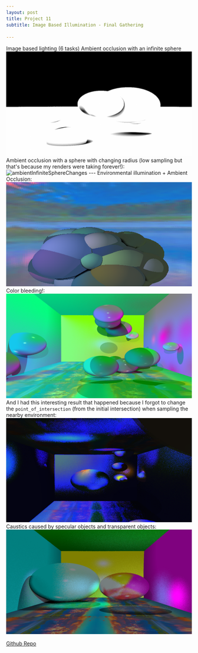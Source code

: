 ```yaml
---
layout: post
title: Project 11
subtitle: Image Based Illumination - Final Gathering

---
```


Image based lighting (6 tasks)
Ambient occlusion with an infinite sphere
![AmbientOcclusion2](/assets/img/ImageSynthesis/AmbientOcclusion2.png)  
Ambient occlusion with a sphere with changing radius (low sampling but that's because my renders were taking forever!):
![ambientInfiniteSphereChanges](/assets/img/ImageSynthesis/ambientInfiniteSphereChanges.gif)  ---
Environmental illumination + Ambient Occlusion:
![EnvironmentIlluminationAndAmbient](/assets/img/ImageSynthesis/EnvironmentIlluminationAndAmbient.png)  
Color bleeding!:
![ColorBleeding](/assets/img/ImageSynthesis/ColorBleeding.png)  
And I had this interesting result that happened because I forgot to change the `point_of_intersection` (from the initial intersection) when sampling the nearby environment:
![ColorBleedingFail](/assets/img/ImageSynthesis/ColorBleedingFail.png)  
Caustics caused by specular objects and transparent objects:
![Caustics](/assets/img/ImageSynthesis/Caustics.png)  

[Github Repo](https://github.com/Kornosky/VIZA654/tree/275f2ba)
